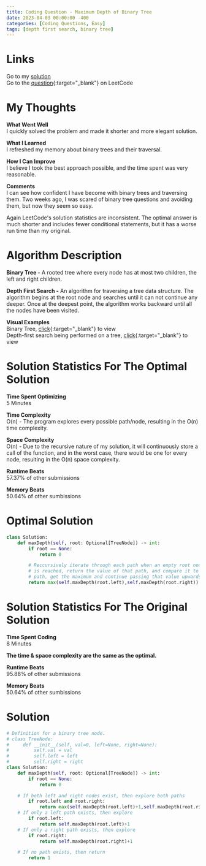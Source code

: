 ```yaml
---
title: Coding Question - Maximum Depth of Binary Tree
date: 2023-04-03 00:00:00 -400
categories: [Coding Questions, Easy]
tags: [depth first search, binary tree]
---
```


# Links  

Go to my [solution](#optimal-solution)  
Go to the [question](https://leetcode.com/problems/maximum-depth-of-binary-tree/){:target="_blank"} on LeetCode  

# My Thoughts  

**What Went Well**  
I quickly solved the problem and made it shorter and more elegant solution.

**What I Learned**  
I refreshed my memory about binary trees and their traversal.

**How I Can Improve**  
I believe I took the best approach possible, and the time spent was very reasonable.

**Comments**  
I can see how confident I have become with binary trees and traversing them. 
Two weeks ago, I was scared of binary tree questions and avoiding them, but now they seem so easy.  

Again LeetCode's solution statistics are inconsistent. 
The optimal answer is much shorter and includes fewer conditional statements, but it has a worse run time than my original. 

# Algorithm Description

**Binary Tree -** A rooted tree where every node has at most two children, the left and right children.

**Depth First Search -** An algorithm for traversing a tree data structure. 
The algorithm begins at the root node and searches until it can not continue any deeper. 
Once at the deepest point, the algorithm works backward until all the nodes have been visited. 

**Visual Examples**  
Binary Tree, [click](https://cdn.programiz.com/sites/tutorial2program/files/perfect-binary-tree_0.png){:target="_blank"} to view  
Depth-first search being performed on a tree, [click](https://he-s3.s3.amazonaws.com/media/uploads/9fa1119.jpg){:target="_blank"} to view  

# Solution Statistics For The Optimal Solution

**Time Spent Optimizing**  
5 Minutes

**Time Complexity**  
O(n) - The program explores every possible path/node, resulting in the O(n) time complexity.

**Space Complexity**  
O(n) - Due to the recursive nature of my solution, it will continuously store a call of the function, and in the worst case, there would be one for every node, resulting in the O(n) space complexity.

**Runtime Beats**  
57.37% of other submissions  

**Memory Beats**  
50.64% of other sumbissions  

# Optimal Solution  

```python
class Solution:
    def maxDepth(self, root: Optional[TreeNode]) -> int:
        if root == None:
            return 0

        # Reccursively iterate through each path when an empty root node  
        # is reached, return the value of that path, and compare it to the other  
        # path, get the maximum and continue passing that value upwards
        return max(self.maxDepth(root.left),self.maxDepth(root.right)) + 1
```

# Solution Statistics For The Original Solution

**Time Spent Coding**  
8 Minutes

**The time & space complexity are the same as the optimal.**

**Runtime Beats**  
95.88% of other submissions  

**Memory Beats**  
50.64% of other sumbissions  

# Solution  

```python
# Definition for a binary tree node.
# class TreeNode:
#     def __init__(self, val=0, left=None, right=None):
#         self.val = val
#         self.left = left
#         self.right = right
class Solution:
    def maxDepth(self, root: Optional[TreeNode]) -> int:
        if root == None:
            return 0

	# If both left and right nodes exist, then explore both paths
        if root.left and root.right:
            return max(self.maxDepth(root.left)+1,self.maxDepth(root.right)+1)
	# If only a left path exists, then explore
        if root.left:
            return self.maxDepth(root.left)+1
	# If only a right path exists, then explore
        if root.right:
            return self.maxDepth(root.right)+1

	# If no path exists, then return
        return 1
```
